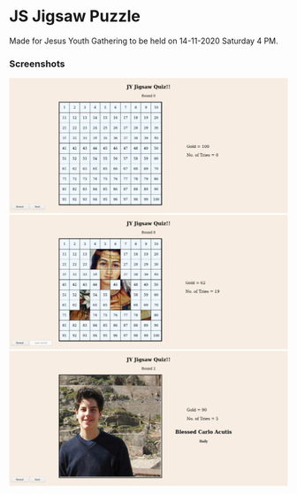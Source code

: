 # JS Jigsaw Puzzle

Made for Jesus Youth Gathering to be held on 14-11-2020 Saturday 4 PM.

### Screenshots

![Home Screen Image](ScreenShots/HomeScreen.png)
![Progress Screen](ScreenShots/InProgress.png)
![Reveal Screen Image](ScreenShots/Reveal.png)
